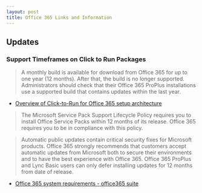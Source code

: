 ```yaml
---
layout: post
title: Office 365 Links and Information
---
```


## Updates
### Support Timeframes on Click to Run Packages

> A monthly build is available for download from Office 365 for up to one year (12 months). After that, the build is no longer supported. Administrators should check that their Office 365 ProPlus installations use a supported build that contains updates within the last year.

* [Overview of Click-to-Run for Office 365 setup architecture](http://technet.microsoft.com/en-us/library/jj219420%28v=office.15%29.aspx#BKMK_C2RUpdates)

> The Microsoft Service Pack Support Lifecycle Policy requires you to install Office Service Packs within 12 months of its release. Office 365 requires you to be in compliance with this policy.

> Automatic public updates contain critical security fixes for Microsoft products. Office 365 strongly recommends that customers accept automatic updates from Microsoft both to secure their environments and to have the best experience with Office 365. Office 365 ProPlus and Lync Basic users can only defer installing updates for 12 months from date of release.

* [Office 365 system requirements - office365 suite](http://office.microsoft.com/en-au/office365-suite-help/office-365-system-requirements-HA102817357.aspx)

